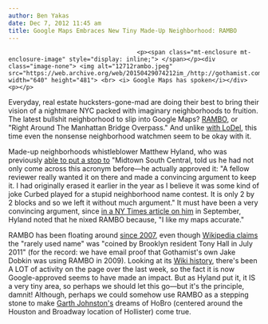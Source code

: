 ```yaml
---
author: Ben Yakas
date: Dec 7, 2012 11:45 am
title: Google Maps Embraces New Tiny Made-Up Neighborhood: RAMBO
---
```


	
										<p><span class="mt-enclosure mt-enclosure-image" style="display: inline;"> </span></p><div class="image-none"> <img alt="12712rambo.jpeg" src="https://web.archive.org/web/20150429074212im_/http://gothamist.com/attachments/byakas/12712rambo.jpeg" width="640" height="481"> <br> <i> Google Maps has spoken</i></div> <p></p>

<p>Everyday, real estate hucksters-gone-mad are doing their best to bring their vision of a nightmare NYC packed with imaginary neighborhoods to fruition. The latest bullshit neighborhood to slip into Google Maps? <a href="https://web.archive.org/web/20150429074212/http://ny.curbed.com/archives/2012/12/06/rambo_appears_on_google_maps_is_it_now_legitimized.php">RAMBO</a>, or &quot;Right Around The Manhattan Bridge Overpass.&quot; And unlike <a href="https://web.archive.org/web/20150429074212/http://gothamist.com/2012/11/23/apple_maps_is_trying_to_make_lodel.php">with LoDel</a>, this time even the nonsense neighborhood watchmen seem to be okay with it.</p>

<p>Made-up neighborhoods whistleblower Matthew Hyland, who was previously <a href="https://web.archive.org/web/20150429074212/http://gothamist.com/2012/09/10/unpaid_workers_keep_google_maps_hon.php">able to put a stop to</a> &quot;Midtown South Central, told us he had not only come across this acronym before&#x2014;he actually approved it: &quot;A fellow reviewer really wanted it on there and made a convincing argument to keep it. I had originally erased it earlier in the year as I believe it was some kind of joke Curbed played for a stupid neighborhood name contest. It is only 2 by 2 blocks and so we left it without much argument.&quot; It must have been a very convincing argument, since <a href="https://web.archive.org/web/20150429074212/http://www.nytimes.com/2012/09/10/nyregion/amateur-mapmakers-reshape-new-york-neighborhoods-online.html?_r=0">in a NY Times article on him</a> in September, Hyland noted that he nixed RAMBO because, &quot;I like my maps accurate.&quot;</p>

<p>RAMBO has been floating around <a href="https://web.archive.org/web/20150429074212/http://www.barrypopik.com/index.php/new_york_city/entry/rambo_right_after_manhattan_bridge_overpass/">since 2007</a>, even though <a href="https://web.archive.org/web/20150429074212/http://en.wikipedia.org/wiki/RAMBO,_Brooklyn">Wikipedia claims</a> the &quot;rarely used name&quot; was &quot;coined by Brooklyn resident Tony Hall in July 2011&quot; (for the record: we have email proof that Gothamist&apos;s own Jake Dobkin was using RAMBO in 2009). Looking at its <a href="https://web.archive.org/web/20150429074212/http://en.wikipedia.org/w/index.php?title=RAMBO,_Brooklyn&amp;action=history">Wiki history</a>, there&apos;s been A LOT of activity on the page over the last week, so the fact it is now Google-approved seems to have made an impact. But as Hyland put it, it IS a very tiny area, so perhaps we should let this go&#x2014;but it&apos;s the principle, damnit! Although, perhaps we could somehow use RAMBO as a stepping stone to make <a href="https://web.archive.org/web/20150429074212/https://twitter.com/garthj">Garth Johnston&apos;s</a> dreams of HoBro (centered around the Houston and Broadway location of Hollister) come true.</p>					
										
									
				
